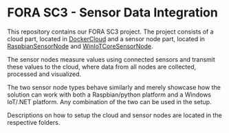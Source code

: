 # FORA SC3 - Sensor Data Integration
This repository contains our FORA SC3 project. The project consists of a cloud part, located in [DockerCloud](tree/master/DockerCloud) and a sensor node part, located in [RaspbianSensorNode](tree/master/RaspbianSensorNode) and [WinIoTCoreSensorNode](tree/master/WinIoTCoreSensorNode). 

The sensor nodes measure values using connected sensors and transmit these values to the cloud, where data from all nodes are collected, processed and visualized.

The two sensor node types behave similarly and merely showcase how the solution can work with both a Raspbian/python platform and a Windows IoT/.NET platform. Any combination of the two can be used in the setup.

Descriptions on how to setup the cloud and sensor nodes are located in the respective folders.
